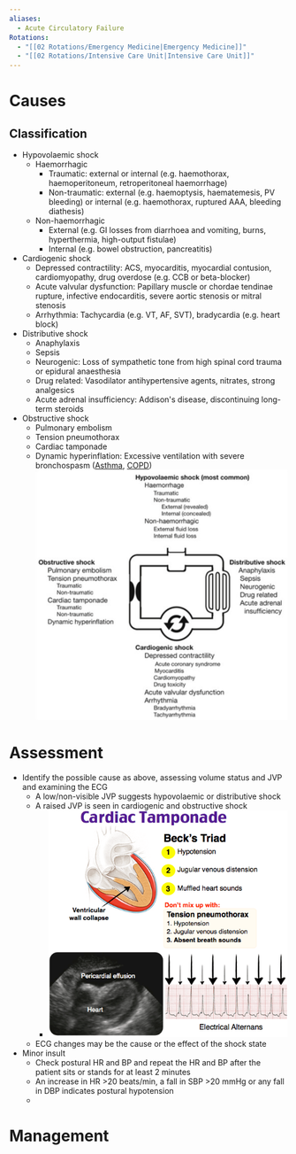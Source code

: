 ```yaml
---
aliases:
  - Acute Circulatory Failure
Rotations:
  - "[[02 Rotations/Emergency Medicine|Emergency Medicine]]"
  - "[[02 Rotations/Intensive Care Unit|Intensive Care Unit]]"
---
```

# Causes
## Classification
- Hypovolaemic shock
	- Haemorrhagic
		- Traumatic: external or internal (e.g. haemothorax, haemoperitoneum, retroperitoneal haemorrhage)
		- Non-traumatic: external (e.g. haemoptysis, haematemesis, PV bleeding) or internal (e.g. haemothorax, ruptured AAA, bleeding diathesis)
	- Non-haemorrhagic
		- External (e.g. GI losses from diarrhoea and vomiting, burns, hyperthermia, high-output fistulae)
		- Internal (e.g. bowel obstruction, pancreatitis)
- Cardiogenic shock
	- Depressed contractility: ACS, myocarditis, myocardial contusion, cardiomyopathy, drug overdose (e.g. CCB or beta-blocker)
	- Acute valvular dysfunction: Papillary muscle or chordae tendinae rupture, infective endocarditis, severe aortic stenosis or mitral stenosis
	- Arrhythmia: Tachycardia (e.g. VT, AF, SVT), bradycardia (e.g. heart block)
- Distributive shock
	- Anaphylaxis
	- Sepsis
	- Neurogenic: Loss of sympathetic tone from high spinal cord trauma or epidural anaesthesia
	- Drug related: Vasodilator antihypertensive agents, nitrates, strong analgesics
	- Acute adrenal insufficiency: Addison's disease, discontinuing long-term steroids
- Obstructive shock
	- Pulmonary embolism
	- Tension pneumothorax
	- Cardiac tamponade
	- Dynamic hyperinflation: Excessive ventilation with severe bronchospasm ([Asthma](01%20Disciplines/Respiratory/Conditions/Asthma.md), [COPD](01%20Disciplines/Respiratory/Conditions/COPD.md))
![](Attachments/Pasted%20image%2020241216122047.png)
# Assessment
- Identify the possible cause as above, assessing volume status and JVP and examining the ECG
	- A low/non-visible JVP suggests hypovolaemic or distributive shock
	- A raised JVP is seen in cardiogenic and obstructive shock
		- ![](Attachments/Pasted%20image%2020241216142430.png)
	- ECG changes may be the cause or the effect of the shock state
- Minor insult
	- Check postural HR and BP and repeat the HR and BP after the patient sits or stands for at least 2 minutes
	- An increase in HR >20 beats/min, a fall in SBP >20 mmHg or any fall in DBP indicates postural hypotension
	- 
# Management